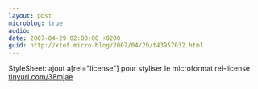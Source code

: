```yaml
---
layout: post
microblog: true
audio: 
date: 2007-04-29 02:00:00 +0200
guid: http://xtof.micro.blog/2007/04/29/t43957032.html
---
```

StyleSheet: ajout a[rel="license"] pour styliser le microformat rel-license [tinyurl.com/38mjae](http://tinyurl.com/38mjae)
